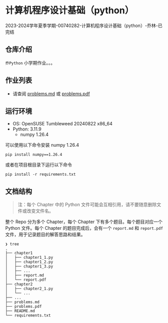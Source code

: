 # 计算机程序设计基础（python）

2023-2024学年夏季学期-00740282-计算机程序设计基础（python）-乔林-已完结

## 仓库介绍

`乔Python` 小学期作业。。。

## 作业列表

- 请查阅 [problems.md](problems.md) 或 [problems.pdf](problems.pdf)

## 运行环境

- OS: OpenSUSE Tumbleweed 20240822 x86_64
- Python: 3.11.9
  - numpy 1.26.4

可以使用以下命令安装 numpy 1.26.4

```shell
pip install numpy==1.26.4
```

或者在项目根目录下运行以下命令

```shell
pip install -r requirements.txt
```

## 文档结构

> 注：每个 Chapter 中的 Python 文件可能会互相引用，请不要随意删除文件或改变文件名。

整个 Repo 分为多个 Chapter，每个 Chapter 下有多个题目。每个题目对应一个 Python 文件。每个 Chapter 的题目完成后，会有一个 `report.md` 和 `report.pdf` 文件，用于记录题目的解答思路和结果。

```shell
❯ tree
.
├── chapter1
│   ├── chapter1_1.py
│   ├── chapter1_2.py
│   ├── chapter1_3.py
│   ├── ...
│   ├── report.md
│   └── report.pdf
├── chapter2
│   ├── chapter2_1.py
│   └── ...
├── ...
├── problems.md
├── problems.pdf
├── README.md
└── requirements.txt

```
